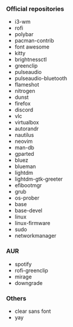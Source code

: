 ### Official repositories


- i3-wm
- rofi
- polybar
- pacman-contrib
- font awesome
- kitty
- brightnessctl
- greenclip
- pulseaudio
- pulseaudio-bluetooth
- flameshot
- nitrogen
- dunst
- firefox
- discord
- vlc
- virtualbox
- autorandr
- nautilus
- neovim
- man-db
- gparted
- bluez
- blueman
- lightdm
- lightdm-gtk-greeter
- efibootmgr
- grub
- os-prober
- base
- base-devel
- linux
- linux-firmware
- sudo
- networkmanager


### AUR
- spotify
- rofi-greenclip
- mirage
- downgrade



### Others
- clear sans font
- yay
